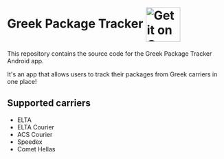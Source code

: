 # Greek Package Tracker <a href='https://play.google.com/store/apps/details?id=com.spgrvl.packagetracker'><img style="vertical-align:middle" alt='Get it on Google Play' src='https://play.google.com/intl/en_us/badges/images/generic/en_badge_web_generic.png' height="80px"/></a>

This repository contains the source code for the Greek Package Tracker Android app.

It's an app that allows users to track their packages from Greek carriers in one place!

## Supported carriers

* ELTA
* ELTA Courier
* ACS Courier
* Speedex
* Comet Hellas